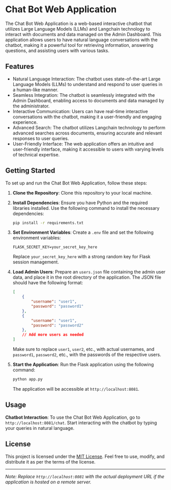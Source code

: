 # Chat Bot Web Application

The Chat Bot Web Application is a web-based interactive chatbot that utilizes Large Language Models (LLMs) and Langchain technology to interact with documents and data managed on the Admin Dashboard. This application allows users to have natural language conversations with the chatbot, making it a powerful tool for retrieving information, answering questions, and assisting users with various tasks.

## Features

- Natural Language Interaction: The chatbot uses state-of-the-art Large Language Models (LLMs) to understand and respond to user queries in a human-like manner.
- Seamless Integration: The chatbot is seamlessly integrated with the Admin Dashboard, enabling access to documents and data managed by the administrator.
- Interactive Communication: Users can have real-time interactive conversations with the chatbot, making it a user-friendly and engaging experience.
- Advanced Search: The chatbot utilizes Langchain technology to perform advanced searches across documents, ensuring accurate and relevant responses to user queries.
- User-Friendly Interface: The web application offers an intuitive and user-friendly interface, making it accessible to users with varying levels of technical expertise.

## Getting Started

To set up and run the Chat Bot Web Application, follow these steps:

1. **Clone the Repository**: Clone this repository to your local machine.

2. **Install Dependencies**: Ensure you have Python and the required libraries installed. Use the following command to install the necessary dependencies:

   ```bash
   pip install -r requirements.txt
   ```

3. **Set Environment Variables**: Create a `.env` file and set the following environment variables:

   ```plaintext
   FLASK_SECRET_KEY=your_secret_key_here
   ```

   Replace `your_secret_key_here` with a strong random key for Flask session management.

4. **Load Admin Users**: Prepare an `users.json` file containing the admin user data, and place it in the root directory of the application. The JSON file should have the following format:

   ```json
   [
       {
           "username": "user1",
           "password": "password1"
       },
       {
           "username": "user1",
           "password": "password2"
       },
       // Add more users as needed
   ]
   ```

   Make sure to replace `user1`, `user2`, etc., with actual usernames, and `password1`, `password2`, etc., with the passwords of the respective users.

5. **Start the Application**: Run the Flask application using the following command:

   ```bash
   python app.py
   ```

   The application will be accessible at `http://localhost:8081`.

## Usage

**Chatbot Interaction**: To use the Chat Bot Web Application, go to `http://localhost:8081/chat`. Start interacting with the chatbot by typing your queries in natural language.

## License

This project is licensed under the [MIT License](LICENSE). Feel free to use, modify, and distribute it as per the terms of the license.

---
*Note: Replace `http://localhost:8081` with the actual deployment URL if the application is hosted on a remote server.*
